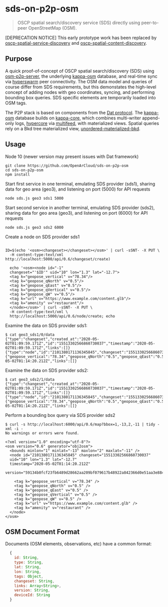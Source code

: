 # sds-on-p2p-osm

> OSCP spatial search/discovery service (SDS) directly using peer-to-peer OpenStreetMap (OSM).


[DEPRECATION NOTICE] This early prototype work has been replaced by [oscp-spatial-service-discovery](https://github.com/OpenArCloud/oscp-spatial-service-discovery) and [oscp-spatial-content-discovery](https://github.com/OpenArCloud/oscp-spatial-content-discovery).

## Purpose

A quick proof-of-concept of OSCP spatial search/discovery (SDS) using [osm-p2p-server](https://github.com/digidem/osm-p2p-server), the underlying [kappa-osm](https://github.com/digidem/kappa-osm) database, and real-time sync via [hyperswarm](https://github.com/hyperswarm/hyperswarm) peer connectivity. The OSM data model and queries of course differ from SDS requirements, but this demonstates the high-level concept of adding nodes with geo coordinates, syncing, and performing bounding box queries. SDS specific elements are temporarily loaded into OSM tags.

The P2P stack is based on components from the [Dat protocol](https://www.datprotocol.com/). The [kappa-osm](https://github.com/digidem/kappa-osm) database builds on [kappa-core](https://github.com/kappa-db/kappa-core), which combines multi-writer append-only logs, [hypercore](https://github.com/mafintosh/hypercore) via [multifeed](https://github.com/kappa-db/multifeed), with materialized views. Spatial queries rely on a Bkd tree materialized view, [unordered-materialized-bkd](https://github.com/digidem/unordered-materialized-bkd).



## Usage


Node 10 (newer version may present issues with Dat framework)

```
git clone https://github.com/OpenArCloud/sds-on-p2p-osm
cd sds-on-p2p-osm
npm install
```

Start first service in one terminal, emulating SDS provider (sds1), sharing data for geo area (geo3), and listening on port (5000) for API requests

```
node sds.js geo3 sds1 5000
```

Start second service in another terminal, emulating SDS provider (sds2), sharing data for geo area (geo3), and listening on port (6000) for API requests

```
node sds.js geo3 sds2 6000
```

Create a node on SDS provider sds1

```

ID=$(echo '<osm><changeset></changeset></osm>' | curl -sSNT- -X PUT \
  -H content-type:text/xml http://localhost:5000/api/0.6/changeset/create)

  echo '<osm><node id="-1"
  changeset="'$ID'" uid="10" lon="1.3" lat="-12.7">
  <tag k="geopose_vertical" v="78.34"/>
  <tag k="geopose_qNorth" v="0.5"/>
  <tag k="geopose_qEast" v="0.5"/>
  <tag k="geopose_qVertical" v="0.5"/>
  <tag k="geopose_qW" v="0.5"/>
  <tag k="url" v="https://www.example.com/content.glb"/>
  <tag k="amenity" v="restaurant"/>
  </node></osm>' | curl -sSNT- -X PUT \
  -H content-type:text/xml \
  http://localhost:5000/api/0.6/node/create; echo
```

Examine the data on SDS provider sds1:
```
$ cat geo3_sds1/0/data
{"type":"changeset","created_at":"2020-05-02T01:09:59.171Z","id":"15513302566860730037","timestamp":"2020-05-02T01:09:59.171Z","links":[]}
{"type":"node","id":"2101380171136345845","changeset":"15513302566860730037","uid":"10","lon":"1.3","lat":"-12.7","tags":{"geopose_vertical":"78.34","geopose_qNorth":"0.5","geopose_qEast":"0.5","geopose_qVertical":"0.5","geopose_qW":"0.5","url":"https://www.example.com/content.glb","amenity":"restaurant"},"timestamp":"2020-05-02T01:14:20.212Z","links":[]}
```

Examine the data on SDS provider sds2:
```
$ cat geo3_sds2/1/data
{"type":"changeset","created_at":"2020-05-02T01:09:59.171Z","id":"15513302566860730037","timestamp":"2020-05-02T01:09:59.171Z","links":[]}
{"type":"node","id":"2101380171136345845","changeset":"15513302566860730037","uid":"10","lon":"1.3","lat":"-12.7","tags":{"geopose_vertical":"78.34","geopose_qNorth":"0.5","geopose_qEast":"0.5","geopose_qVertical":"0.5","geopose_qW":"0.5","url":"https://www.example.com/content.glb","amenity":"restaurant"},"timestamp":"2020-05-02T01:14:20.212Z","links":[]}
```

Perform a bounding box query via SDS provider sds2

```
$ curl -s http://localhost:6000/api/0.6/map?bbox=1,-13,2,-11 | tidy -xml -i -
No warnings or errors were found.

<?xml version="1.0" encoding="utf-8"?>
<osm version="0.6" generator="obj2osm">
  <bounds minlon="1" minlat="-13" maxlon="2" maxlat="-11" />
  <node id="2101380171136345845" changeset="15513302566860730037"
  uid="10" lon="1.3" lat="-12.7"
  timestamp="2020-05-02T01:14:20.212Z"
  version="59134b0fcf23fb6489d28662aa209bf079617b48922a842366d0e51aa3e88493@1">

    <tag k="geopose_vertical" v="78.34" />
    <tag k="geopose_qNorth" v="0.5" />
    <tag k="geopose_qEast" v="0.5" />
    <tag k="geopose_qVertical" v="0.5" />
    <tag k="geopose_qW" v="0.5" />
    <tag k="url" v="https://www.example.com/content.glb" />
    <tag k="amenity" v="restaurant" />
  </node>
</osm>
```


## OSM Document Format

Documents (OSM elements, observations, etc) have a common format:

```js
  {
    id: String,
    type: String,
    lat: String,
    lon: String,
    tags: Object,
    changeset: String,
    links: Array<String>,
    version: String,
    deviceId: String
  }
```



